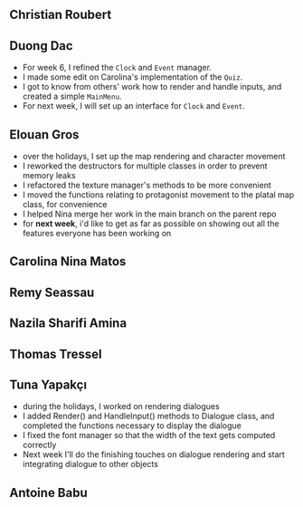 ## Christian Roubert

## Duong Dac
- For week 6, I refined the `Clock` and `Event` manager.
- I made some edit on Carolina's implementation of the `Quiz`.
- I got to know from others' work how to render and handle inputs, and created a simple `MainMenu`.
- For next week, I will set up an interface for `Clock` and `Event`.

## Elouan Gros
- over the holidays, I set up the map rendering and character movement
- I reworked the destructors for multiple classes in order to prevent memory leaks
- I refactored the texture manager's methods to be more convenient
- I moved the functions relating to protagonist movement to the platal map class, for convenience
- I helped Nina merge her work in the main branch on the parent repo
- for **next week**, i'd like to get as far as possible on showing out all the features everyone has been working on

## Carolina Nina Matos

## Remy Seassau

## Nazila Sharifi Amina

## Thomas Tressel

## Tuna Yapakçı
- during the holidays, I worked on rendering dialogues
- I added Render() and HandleInput() methods to Dialogue class, and completed the functions necessary to display the dialogue
- I fixed the font manager so that the width of the text gets computed correctly
- Next week I'll do the finishing touches on dialogue rendering and start integrating dialogue to other objects

## Antoine Babu

